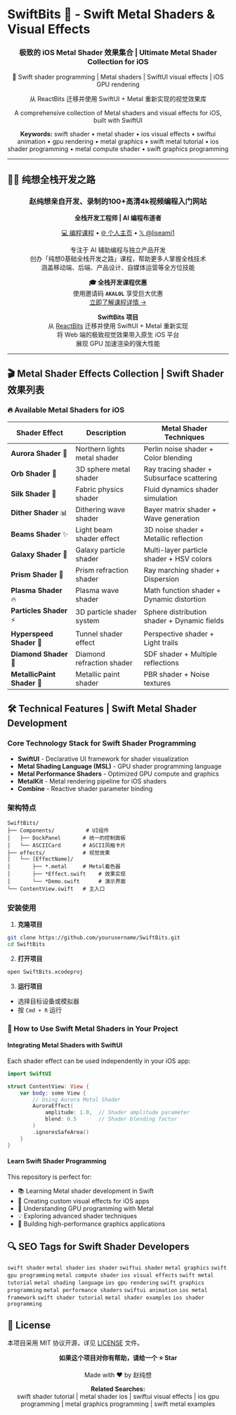 # SwiftBits 🎨 - Swift Metal Shaders & Visual Effects

<div align="center">

  <h3>极致的 iOS Metal Shader 效果集合 | Ultimate Metal Shader Collection for iOS</h3>

  <p>🚀 Swift shader programming | Metal shaders | SwiftUI visual effects | iOS GPU rendering</p>
  <p>从 ReactBits 迁移并使用 SwiftUI + Metal 重新实现的视觉效果库</p>
  <p>A comprehensive collection of Metal shaders and visual effects for iOS, built with SwiftUI</p>

  <p>
    <strong>Keywords:</strong> swift shader • metal shader • ios visual effects • swiftui animation •
    gpu rendering • metal graphics • swift metal tutorial • ios shader programming •
    metal compute shader • swift graphics programming
  </p>

</div>

---

## 👨‍💻 纯想全栈开发之路

<div align="center">

  ### 赵纯想亲自开发、录制的100+高清4k视频编程入门网站

  **全栈开发工程师 | AI 编程布道者**

  <p>
    <a href="https://chunxiang.space">💻 编程课程</a> •
    <a href="https://chunxiang.ai">🌐 个人主页</a> •
    <a href="https://twitter.com/liseami1">𝕏 @liseami1</a>
  </p>

  <p>
    专注于 AI 辅助编程与独立产品开发<br>
    创办「纯想0基础全栈开发之路」课程，帮助更多人掌握全栈技术<br>
    涵盖移动端、后端、产品设计、自媒体运营等全方位技能
  </p>

  <p>
    <strong>🎓 全栈开发课程优惠</strong><br>
    使用邀请码 <code><strong>AKALOL</strong></code> 享受巨大优惠<br>
    <a href="https://chunxiang.space">立即了解课程详情 →</a>
  </p>

  <p>
    <strong>SwiftBits 项目</strong><br>
    从 <a href="https://github.com/reactbits">ReactBits</a> 迁移并使用 SwiftUI + Metal 重新实现<br>
    将 Web 端的极致视觉效果带入原生 iOS 平台<br>
    展现 GPU 加速渲染的强大性能
  </p>

</div>

---


## 🎬 Metal Shader Effects Collection | Swift Shader 效果列表

### 🔥 Available Metal Shaders for iOS

| Shader Effect | Description | Metal Shader Techniques |
|------|------|----------|
| **Aurora Shader** 🌌 | Northern lights metal shader | Perlin noise shader + Color blending |
| **Orb Shader** 🔮 | 3D sphere metal shader | Ray tracing shader + Subsurface scattering |
| **Silk Shader** 🌊 | Fabric physics shader | Fluid dynamics shader simulation |
| **Dither Shader** 📊 | Dithering wave shader | Bayer matrix shader + Wave generation |
| **Beams Shader** ✨ | Light beam shader effect | 3D noise shader + Metallic reflection |
| **Galaxy Shader** 🌟 | Galaxy particle shader | Multi-layer particle shader + HSV colors |
| **Prism Shader** 💎 | Prism refraction shader | Ray marching shader + Dispersion |
| **Plasma Shader** 🔥 | Plasma wave shader | Math function shader + Dynamic distortion |
| **Particles Shader** ⚡ | 3D particle shader system | Sphere distribution shader + Dynamic fields |
| **Hyperspeed Shader** 🚀 | Tunnel shader effect | Perspective shader + Light trails |
| **Diamond Shader** 💠 | Diamond refraction shader | SDF shader + Multiple reflections |
| **MetallicPaint Shader** 🎨 | Metallic paint shader | PBR shader + Noise textures |




## 🛠 Technical Features | Swift Metal Shader Development

### Core Technology Stack for Swift Shader Programming
- **SwiftUI** - Declarative UI framework for shader visualization
- **Metal Shading Language (MSL)** - GPU shader programming language
- **Metal Performance Shaders** - Optimized GPU compute and graphics
- **MetalKit** - Metal rendering pipeline for iOS shaders
- **Combine** - Reactive shader parameter binding

### 架构特点
```
SwiftBits/
├── Components/          # UI组件
│   ├── DockPanel       # 统一的控制面板
│   └── ASCIICard       # ASCII风格卡片
├── effects/            # 视觉效果
│   └── [EffectName]/
│       ├── *.metal     # Metal着色器
│       ├── *Effect.swift    # 效果实现
│       └── *Demo.swift      # 演示界面
└── ContentView.swift   # 主入口
```

### 安装使用

1. **克隆项目**
```bash
git clone https://github.com/yourusername/SwiftBits.git
cd SwiftBits
```

2. **打开项目**
```bash
open SwiftBits.xcodeproj
```

3. **运行项目**
- 选择目标设备或模拟器
- 按 `Cmd + R` 运行

### 🎯 How to Use Swift Metal Shaders in Your Project

#### Integrating Metal Shaders with SwiftUI

Each shader effect can be used independently in your iOS app:

```swift
import SwiftUI

struct ContentView: View {
    var body: some View {
        // Using Aurora Metal Shader
        AuroraEffect(
            amplitude: 1.0,  // Shader amplitude parameter
            blend: 0.5       // Shader blending factor
        )
        .ignoresSafeArea()
    }
}
```

#### Learn Swift Shader Programming

This repository is perfect for:
- 📚 Learning Metal shader development in Swift
- 🎨 Creating custom visual effects for iOS apps
- 🚀 Understanding GPU programming with Metal
- 💡 Exploring advanced shader techniques
- 🔧 Building high-performance graphics applications

## 🔍 SEO Tags for Swift Shader Developers

`swift shader` `metal shader` `ios shader` `swiftui shader` `metal graphics` `swift gpu programming`
`metal compute shader` `ios visual effects` `swift metal tutorial` `metal shading language`
`ios gpu rendering` `swift graphics programming` `metal performance shaders` `swiftui animation`
`ios metal framework` `swift shader tutorial` `metal shader examples` `ios shader programming`

## 📄 License

本项目采用 MIT 协议开源，详见 [LICENSE](LICENSE) 文件。


<div align="center">

  **如果这个项目对你有帮助，请给一个 ⭐️ Star**

  Made with ❤️ by 赵纯想

  <p>
    <strong>Related Searches:</strong><br>
    swift shader tutorial | metal shader ios | swiftui visual effects |
    ios gpu programming | metal graphics programming | swift metal examples
  </p>

</div>

